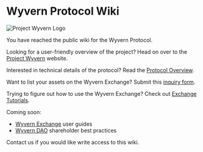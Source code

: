 # Wyvern Protocol Wiki

![Project Wyvern Logo](https://media.githubusercontent.com/media/ProjectWyvern/wyvern-branding/master/logo/logo-square-red-transparent-200x200.png?raw=true "Project Wyvern Logo")

You have reached the public wiki for the Wyvern Protocol.

Looking for a user-friendly overview of the project? Head on over to the [Project Wyvern](https://projectwyvern.com) website.

Interested in technical details of the protocol? Read the [Protocol Overview](/protocol-overview).

Want to list your assets on the Wyvern Exchange? Submit this [inquiry form]().

Trying to figure out how to use the Wyvern Exchange? Check out [Exchange Tutorials]().

Coming soon:

* [Wyvern Exchange](https://exchange.projectwyvern.com) user guides
* [Wyvern DAO](https://dao.projectwyvern.com) shareholder best practices

Contact us if you would like write access to this wiki.